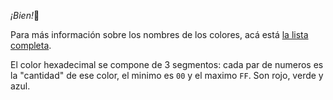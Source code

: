 
_¡Bien!_:clap: 

Para más información sobre los nombres de los colores, acá está [la lista completa](https://www.w3schools.com/colors/colors_names.asp). 

El color hexadecimal se compone de 3 segmentos: cada par de numeros es la "cantidad" de ese color, el minimo es `00` y el maximo `FF`. Son rojo, verde y azul.

